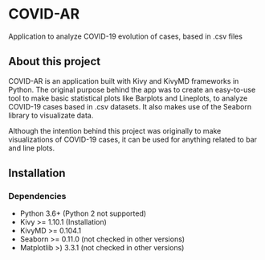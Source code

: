 # COVID-AR
Application to analyze COVID-19 evolution of cases, based in .csv files

## About this project

COVID-AR is an application built with Kivy and KivyMD frameworks in Python. The original purpose behind the app was to create an easy-to-use tool to make basic statistical plots like Barplots and Lineplots, to analyze COVID-19 cases based in .csv datasets. It also makes use of the Seaborn library to visualizate data.

Although the intention behind this project was originally to make visualizations of COVID-19 cases, it can be used for anything related to bar and line plots.

## Installation 

### Dependencies 

* Python 3.6+ (Python 2 not supported)
* Kivy >= 1.10.1 (Installation)
* KivyMD >= 0.104.1
* Seaborn >= 0.11.0 (not checked in other versions)
* Matplotlib >) 3.3.1 (not checked in other versions)

